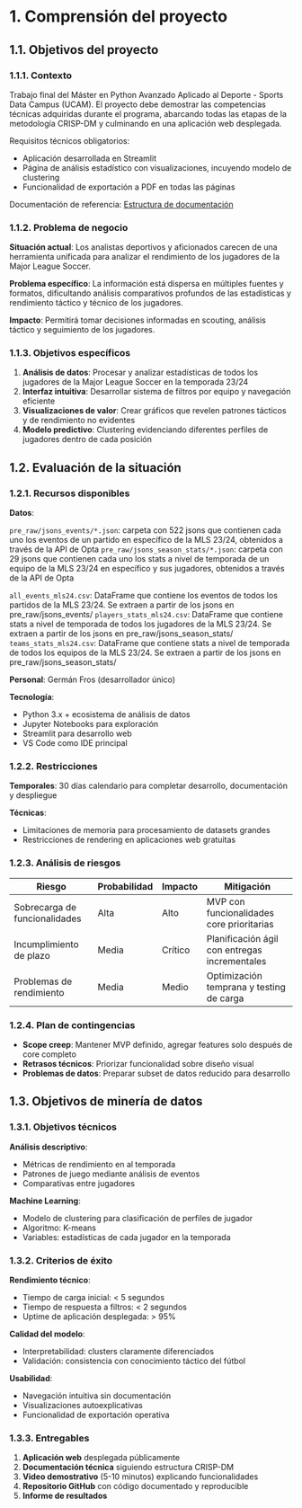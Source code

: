 # 1. Comprensión del proyecto

## 1.1. Objetivos del proyecto

### 1.1.1. Contexto

Trabajo final del Máster en Python Avanzado Aplicado al Deporte - Sports Data Campus (UCAM). El proyecto debe demostrar las competencias técnicas adquiridas durante el programa, abarcando todas las etapas de la metodología CRISP-DM y culminando en una aplicación web desplegada.

Requisitos técnicos obligatorios:

- Aplicación desarrollada en Streamlit
- Página de análisis estadístico con visualizaciones, incuyendo modelo de clustering
- Funcionalidad de exportación a PDF en todas las páginas

Documentación de referencia: [Estructura de documentación](<../PFM - Estructura de documentacion.pdf>)

### 1.1.2. Problema de negocio

**Situación actual**: Los analistas deportivos y aficionados carecen de una herramienta unificada para analizar el rendimiento de los jugadores de la Major League Soccer.

**Problema específico**: La información está dispersa en múltiples fuentes y formatos, dificultando análisis comparativos profundos de las estadísticas y rendimiento táctico y técnico de los jugadores.

**Impacto**: Permitirá tomar decisiones informadas en scouting, análisis táctico y seguimiento de los jugadores.

### 1.1.3. Objetivos específicos

1. **Análisis de datos**: Procesar y analizar estadísticas de todos los jugadores de la Major League Soccer en la temporada 23/24
2. **Interfaz intuitiva**: Desarrollar sistema de filtros por equipo y navegación eficiente
3. **Visualizaciones de valor**: Crear gráficos que revelen patrones tácticos y de rendimiento no evidentes
4. **Modelo predictivo**: Clustering evidenciando diferentes perfiles de jugadores dentro de cada posición

## 1.2. Evaluación de la situación

### 1.2.1. Recursos disponibles

**Datos**:

`pre_raw/jsons_events/*.json`: carpeta con 522 jsons que contienen cada uno los eventos de un partido en específico de la MLS 23/24, obtenidos a través de la API de Opta
`pre_raw/jsons_season_stats/*.json`: carpeta con 29 jsons que contienen cada uno los stats a nivel de temporada de un equipo de la MLS 23/24 en específico y sus jugadores, obtenidos a través de la API de Opta

`all_events_mls24.csv`: DataFrame que contiene los eventos de todos los partidos de la MLS 23/24. Se extraen a partir de los jsons en pre_raw/jsons_events/
`players_stats_mls24.csv`: DataFrame que contiene stats a nivel de temporada de todos los jugadores de la MLS 23/24. Se extraen a partir de los jsons en pre_raw/jsons_season_stats/
`teams_stats_mls24.csv`: DataFrame que contiene stats a nivel de temporada de todos los equipos de la MLS 23/24. Se extraen a partir de los jsons en pre_raw/jsons_season_stats/

**Personal**: Germán Fros (desarrollador único)

**Tecnología**:

- Python 3.x + ecosistema de análisis de datos
- Jupyter Notebooks para exploración
- Streamlit para desarrollo web
- VS Code como IDE principal

### 1.2.2. Restricciones

**Temporales**: 30 días calendario para completar desarrollo, documentación y despliegue

**Técnicas**:

- Limitaciones de memoria para procesamiento de datasets grandes
- Restricciones de rendering en aplicaciones web gratuitas

### 1.2.3. Análisis de riesgos

| Riesgo | Probabilidad | Impacto | Mitigación |
|--------|-------------|---------|-----------|
| Sobrecarga de funcionalidades | Alta | Alto | MVP con funcionalidades core prioritarias |
| Incumplimiento de plazo | Media | Crítico | Planificación ágil con entregas incrementales |
| Problemas de rendimiento | Media | Medio | Optimización temprana y testing de carga |

### 1.2.4. Plan de contingencias

- **Scope creep**: Mantener MVP definido, agregar features solo después de core completo
- **Retrasos técnicos**: Priorizar funcionalidad sobre diseño visual
- **Problemas de datos**: Preparar subset de datos reducido para desarrollo

## 1.3. Objetivos de minería de datos

### 1.3.1. Objetivos técnicos

**Análisis descriptivo**:

- Métricas de rendimiento en al temporada
- Patrones de juego mediante análisis de eventos
- Comparativas entre jugadores

**Machine Learning**:

- Modelo de clustering para clasificación de perfiles de jugador
- Algoritmo: K-means
- Variables: estadísticas de cada jugador en la temporada

### 1.3.2. Criterios de éxito

**Rendimiento técnico**:

- Tiempo de carga inicial: < 5 segundos
- Tiempo de respuesta a filtros: < 2 segundos
- Uptime de aplicación desplegada: > 95%

**Calidad del modelo**:

- Interpretabilidad: clusters claramente diferenciados
- Validación: consistencia con conocimiento táctico del fútbol

**Usabilidad**:

- Navegación intuitiva sin documentación
- Visualizaciones autoexplicativas
- Funcionalidad de exportación operativa

### 1.3.3. Entregables

1. **Aplicación web** desplegada públicamente
2. **Documentación técnica** siguiendo estructura CRISP-DM
3. **Video demostrativo** (5-10 minutos) explicando funcionalidades
4. **Repositorio GitHub** con código documentado y reproducible
5. **Informe de resultados**
